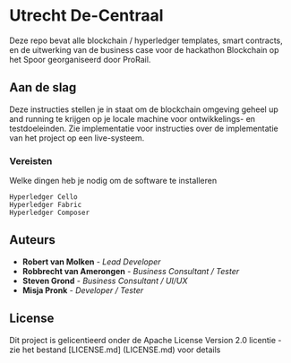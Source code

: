# Utrecht De-Centraal

Deze repo bevat alle blockchain / hyperledger templates, smart contracts, en de uitwerking van de business case voor de hackathon Blockchain op het Spoor georganiseerd door ProRail.

## Aan de slag

Deze instructies stellen je in staat om de blockchain omgeving geheel up and running te krijgen op je locale machine voor ontwikkelings- en testdoeleinden. Zie implementatie voor instructies over de implementatie van het project op een live-systeem.

### Vereisten

Welke dingen heb je nodig om de software te installeren

```
Hyperledger Cello
Hyperledger Fabric
Hyperledger Composer
```

## Auteurs

* **Robert van Molken** - *Lead Developer*
* **Robbrecht van Amerongen** - *Business Consultant / Tester*
* **Steven Grond** - *Business Consultant / UI/UX*
* **Misja Pronk** - *Developer / Tester* 

## License

Dit project is gelicentieerd onder de Apache License Version 2.0 licentie - zie het bestand [LICENSE.md] (LICENSE.md) voor details